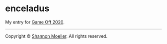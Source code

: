 # enceladus

My entry for [Game Off 2020](https://itch.io/jam/game-off-2020).

----

Copyright © [Shannon Moeller](http://shannonmoeller.com). All rights reserved.
